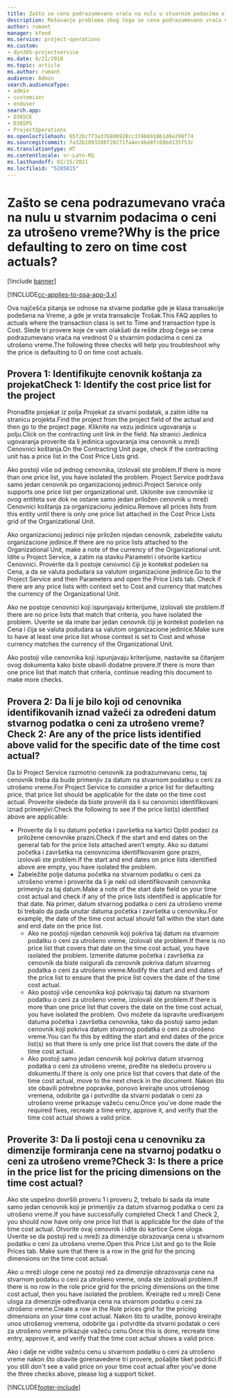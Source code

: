 ```yaml
---
title: Zašto se cena podrazumevano vraća na nulu u stvarnim podacima o ceni za utrošeno vreme?
description: Rešavanje problema zbog čega se cena podrazumevano vraća na 0 u stvarnim podacima o ceni za utrošeno vreme.
author: rumant
manager: kfend
ms.service: project-operations
ms.custom:
- dyn365-projectservice
ms.date: 8/21/2018
ms.topic: article
ms.author: rumant
audience: Admin
search.audienceType:
- admin
- customizer
- enduser
search.app:
- D365CE
- D365PS
- ProjectOperations
ms.openlocfilehash: 65f2bc773a376800928cc3746691061d8e290f74
ms.sourcegitcommit: fa32b1893286f20271fa4ec4be8fc68bd135f53c
ms.translationtype: HT
ms.contentlocale: sr-Latn-RS
ms.lasthandoff: 02/15/2021
ms.locfileid: "5285815"
---
```

# <a name="why-is-the-price-defaulting-to-zero-on-time-cost-actuals"></a><span data-ttu-id="d2471-103">Zašto se cena podrazumevano vraća na nulu u stvarnim podacima o ceni za utrošeno vreme?</span><span class="sxs-lookup"><span data-stu-id="d2471-103">Why is the price defaulting to zero on time cost actuals?</span></span>

[!include [banner](../includes/psa-now-project-operations.md)]

[!INCLUDE[cc-applies-to-psa-app-3.x](../includes/cc-applies-to-psa-app-3x.md)]

<span data-ttu-id="d2471-104">Ova najčešća pitanja se odnose na stvarne podatke gde je klasa transakcije podešena na Vreme, a gde je vrsta transakcije Trošak.</span><span class="sxs-lookup"><span data-stu-id="d2471-104">This FAQ applies to actuals where the transaction class is set to Time and transaction type is Cost.</span></span> <span data-ttu-id="d2471-105">Slede tri provere koje će vam olakšati da rešite zbog čega se cena podrazumevano vraća na vrednost 0 u stvarnim podacima o ceni za utrošeno vreme.</span><span class="sxs-lookup"><span data-stu-id="d2471-105">The following three checks will help you troubleshoot why the price is defaulting to 0 on time cost actuals.</span></span>
 
## <a name="check-1-identify-the-cost-price-list-for-the-project"></a><span data-ttu-id="d2471-106">Provera 1: Identifikujte cenovnik koštanja za projekat</span><span class="sxs-lookup"><span data-stu-id="d2471-106">Check 1: Identify the cost price list for the project</span></span>

<span data-ttu-id="d2471-107">Pronađite projekat iz polja Projekat za stvarni podatak, a zatim idite na stranicu projekta.</span><span class="sxs-lookup"><span data-stu-id="d2471-107">Find the project from the project field of the actual and then go to the project page.</span></span> <span data-ttu-id="d2471-108">Kliknite na vezu jedinice ugovaranja u polju.</span><span class="sxs-lookup"><span data-stu-id="d2471-108">Click on the contracting unit link in the field.</span></span> <span data-ttu-id="d2471-109">Na stranici Jedinica ugovaranja proverite da li jedinica ugovaranja ima cenovnik u mreži Cenovnici koštanja.</span><span class="sxs-lookup"><span data-stu-id="d2471-109">On the Contracting Unit page, check if the contracting unit has a price list in the Cost Price Lists grid.</span></span>

<span data-ttu-id="d2471-110">Ako postoji više od jednog cenovnika, izolovali ste problem.</span><span class="sxs-lookup"><span data-stu-id="d2471-110">If there is more than one price list, you have isolated the problem.</span></span> <span data-ttu-id="d2471-111">Project Service podržava samo jedan cenovnik po organizacionoj jedinici.</span><span class="sxs-lookup"><span data-stu-id="d2471-111">Project Service only supports one price list per organizational unit.</span></span> <span data-ttu-id="d2471-112">Uklonite sve cenovnike iz ovog entiteta sve dok ne ostane samo jedan priložen cenovnik u mreži Cenovnici koštanja za organizacionu jedinicu.</span><span class="sxs-lookup"><span data-stu-id="d2471-112">Remove all prices lists from this entity until there is only one price list attached in the Cost Price Lists grid of the Organizational Unit.</span></span>

<span data-ttu-id="d2471-113">Ako organizacionoj jedinici nije priložen nijedan cenovnik, zabeležite valutu organizacione jedinice.</span><span class="sxs-lookup"><span data-stu-id="d2471-113">If there are no price lists attached to the Organizational Unit, make a note of the currency of the Organizational unit.</span></span> <span data-ttu-id="d2471-114">Idite u Project Service, a zatim na stavku Parametri i otvorite karticu Cenovnici. Proverite da li postoje cenovnici čiji je kontekst podešen na Cena, a da se valuta podudara sa valutom organizacione jedinice.</span><span class="sxs-lookup"><span data-stu-id="d2471-114">Go to the Project Service and then Parameters and open the Price Lists tab. Check if there are any price lists with context set to Cost and currency that matches the currency of the Organizational Unit.</span></span>
 
<span data-ttu-id="d2471-115">Ako ne postoje cenovnici koji ispunjavaju kriterijume, izolovali ste problem.</span><span class="sxs-lookup"><span data-stu-id="d2471-115">If there are no price lists that match that criteria, you have isolated the problem.</span></span> <span data-ttu-id="d2471-116">Uverite se da imate bar jedan cenovnik čiji je kontekst podešen na Cena i čija se valuta podudara sa valutom organizacione jedinice.</span><span class="sxs-lookup"><span data-stu-id="d2471-116">Make sure to have at least one price list whose context is set to Cost and whose currency matches the currency of the Organizational Unit.</span></span>

<span data-ttu-id="d2471-117">Ako postoji više cenovnika koji ispunjavaju kriterijume, nastavite sa čitanjem ovog dokumenta kako biste obavili dodatne provere.</span><span class="sxs-lookup"><span data-stu-id="d2471-117">If there is more than one price list that match that criteria, continue reading this document to make more checks.</span></span>

## <a name="check-2-are-any-of-the-price-lists-identified-above-valid-for-the-specific-date-of-the-time-cost-actual"></a><span data-ttu-id="d2471-118">Provera 2: Da li je bilo koji od cenovnika identifikovanih iznad važeći za određeni datum stvarnog podatka o ceni za utrošeno vreme?</span><span class="sxs-lookup"><span data-stu-id="d2471-118">Check 2: Are any of the price lists identified above valid for the specific date of the time cost actual?</span></span>

<span data-ttu-id="d2471-119">Da bi Project Service razmotrio cenovnik za podrazumevanu cenu, taj cenovnik treba da bude primenjiv za datum na stvarnom podatku o ceni za utrošeno vreme.</span><span class="sxs-lookup"><span data-stu-id="d2471-119">For Project Service to consider a price list for defaulting price, that price list should be applicable for the date on the time cost actual.</span></span> <span data-ttu-id="d2471-120">Proverite sledeće da biste proverili da li su cenovnici identifikovani iznad primenjivi:</span><span class="sxs-lookup"><span data-stu-id="d2471-120">Check the following to see if the price list(s) identified above are applicable:</span></span>

- <span data-ttu-id="d2471-121">Proverite da li su datumi početka i završetka na kartici Opšti podaci za priložene cenovnike prazni.</span><span class="sxs-lookup"><span data-stu-id="d2471-121">Check if the start and end dates on the general tab for the price lists attached aren’t empty.</span></span> <span data-ttu-id="d2471-122">Ako su datumi početka i završetka na cenovnicima identifikovanim gore prazni, izolovali ste problem.</span><span class="sxs-lookup"><span data-stu-id="d2471-122">If the start and end dates on price lists identified above are empty, you have isolated the problem.</span></span> 
- <span data-ttu-id="d2471-123">Zabeležite polje datuma početka na stvarnom podatku o ceni za utrošeno vreme i proverite da li je neki od identifikovanih cenovnika primenjiv za taj datum.</span><span class="sxs-lookup"><span data-stu-id="d2471-123">Make a note of the start date field on your time cost actual and check if any of the price lists identified is applicable for that date.</span></span> <span data-ttu-id="d2471-124">Na primer, datum stvarnog podatka o ceni za utrošeno vreme bi trebalo da pada unutar datuma početka i završetka u cenovniku.</span><span class="sxs-lookup"><span data-stu-id="d2471-124">For example, the date of the time cost actual should fall within the start date and end date on the price list.</span></span> 
    - <span data-ttu-id="d2471-125">Ako ne postoji nijedan cenovnik koji pokriva taj datum na stvarnom podatku o ceni za utrošeno vreme, izolovali ste problem.</span><span class="sxs-lookup"><span data-stu-id="d2471-125">If there is no price list that covers that date on the time cost actual, you have isolated the problem.</span></span> <span data-ttu-id="d2471-126">Izmenite datume početka i završetka za cenovnik da biste osigurali da cenovnik pokriva datum stvarnog podatka o ceni za utrošeno vreme.</span><span class="sxs-lookup"><span data-stu-id="d2471-126">Modify the start and end dates of the price list to ensure that the price list covers the date of the time cost actual.</span></span> 
    - <span data-ttu-id="d2471-127">Ako postoji više cenovnika koji pokrivaju taj datum na stvarnom podatku o ceni za utrošeno vreme, izolovali ste problem.</span><span class="sxs-lookup"><span data-stu-id="d2471-127">If there is more than one price list that covers the date on the time cost actual, you have isolated the problem.</span></span> <span data-ttu-id="d2471-128">Ovo možete da ispravite uređivanjem datuma početka i završetka cenovnika, tako da postoji samo jedan cenovnik koji pokriva datum stvarnog podatka o ceni za utrošeno vreme.</span><span class="sxs-lookup"><span data-stu-id="d2471-128">You can fix this by editing the start and end dates of the price list(s) so that there is only one price list that covers the date of the time cost actual.</span></span> 
    - <span data-ttu-id="d2471-129">Ako postoji samo jedan cenovnik koji pokriva datum stvarnog podatka o ceni za utrošeno vreme, pređite na sledeću proveru u dokumentu.</span><span class="sxs-lookup"><span data-stu-id="d2471-129">If there is only one price list that covers that date of the time cost actual, move to the next check in the document.</span></span>
<span data-ttu-id="d2471-130">Nakon što ste obavili potrebne popravke, ponovo kreirajte unos utrošenog vremena, odobrite ga i potvrdite da stvarni podatak o ceni za utrošeno vreme prikazuje važeću cenu.</span><span class="sxs-lookup"><span data-stu-id="d2471-130">Once you’ve done made the required fixes, recreate a time entry, approve it, and verify that the time cost actual shows a valid price.</span></span>

## <a name="check-3-is-there-a-price-in-the-price-list-for-the-pricing-dimensions-on-the-time-cost-actual"></a><span data-ttu-id="d2471-131">Proverite 3: Da li postoji cena u cenovniku za dimenzije formiranja cene na stvarnoj podatku o ceni za utrošeno vreme?</span><span class="sxs-lookup"><span data-stu-id="d2471-131">Check 3: Is there a price in the price list for the pricing dimensions on the time cost actual?</span></span>

<span data-ttu-id="d2471-132">Ako ste uspešno dovršili proveru 1 i proveru 2, trebalo bi sada da imate samo jedan cenovnik koji je primenljiv za datum stvarnog podatka o ceni za utrošeno vreme.</span><span class="sxs-lookup"><span data-stu-id="d2471-132">If you have successfully completed Check 1 and Check 2, you should now have only one price list that is applicable for the date of the time cost actual.</span></span> <span data-ttu-id="d2471-133">Otvorite ovaj cenovnik i idite do kartice Cene uloga. Uverite se da postoji red u mreži za dimenzije obrazovanja cena u stvarnom podatku o ceni za utrošeno vreme.</span><span class="sxs-lookup"><span data-stu-id="d2471-133">Open this Price List and go to the Role Prices tab. Make sure that there is a row in the grid for the pricing dimensions on the time cost actual.</span></span>

<span data-ttu-id="d2471-134">Ako u mreži uloge cene ne postoji red za dimenzije obrazovanja cene na stvarnom podatku o ceni za utrošeno vreme, onda ste izolovali problem.</span><span class="sxs-lookup"><span data-stu-id="d2471-134">If there is no row in the role price grid for the pricing dimensions on the time cost actual, then you have isolated the problem.</span></span> <span data-ttu-id="d2471-135">Kreirajte red u mreži Cene uloga za dimenzije određivanja cena na stvarnom podatku o ceni za utrošeno vreme.</span><span class="sxs-lookup"><span data-stu-id="d2471-135">Create a row in the Role prices grid for the pricing dimensions on your time cost actual.</span></span> <span data-ttu-id="d2471-136">Nakon što to uradite, ponovo kreirajte unos utrošenog vremena, odobrite ga i potvrdite da stvarni podatak o ceni za utrošeno vreme prikazuje važeću cenu.</span><span class="sxs-lookup"><span data-stu-id="d2471-136">Once this is done, recreate time entry, approve it, and verify that the time cost actual shows a valid price.</span></span>
 
<span data-ttu-id="d2471-137">Ako i dalje ne vidite važeću cenu u stvarnom podatku o ceni za utrošeno vreme nakon što obavite gorenavedene tri provere, pošaljite tiket podršci.</span><span class="sxs-lookup"><span data-stu-id="d2471-137">If you still don't see a valid price on your time cost actual after you’ve done the three checks above, please log a support ticket.</span></span>





[!INCLUDE[footer-include](../includes/footer-banner.md)]